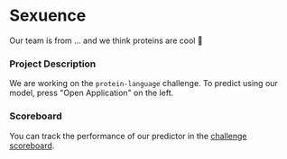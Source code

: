 # Sexuence

Our team is from ... and we think proteins are cool 🙌

### Project Description
We are working on the `protein-language` challenge.
To predict using our model, press "Open Application" on the left. 

### Scoreboard
You can track the performance of our predictor in the [challenge scoreboard](https://biolib.com/biohackathon/protein-language-scoreboard/).
